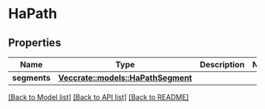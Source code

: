 # HaPath

## Properties

Name | Type | Description | Notes
------------ | ------------- | ------------- | -------------
**segments** | [**Vec<crate::models::HaPathSegment>**](HA_PathSegment.md) |  | 

[[Back to Model list]](../README.md#documentation-for-models) [[Back to API list]](../README.md#documentation-for-api-endpoints) [[Back to README]](../README.md)


